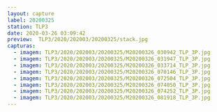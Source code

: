 ```yaml
---
layout: capture
label: 20200325
station: TLP3
date: 2020-03-26 03:09:42
preview:  TLP3/2020/202003/20200325/stack.jpg
capturas:
  - imagem: TLP3/2020/202003/20200325/M20200326_030942_TLP_3P.jpg
  - imagem: TLP3/2020/202003/20200325/M20200326_031947_TLP_3P.jpg
  - imagem: TLP3/2020/202003/20200325/M20200326_033714_TLP_3P.jpg
  - imagem: TLP3/2020/202003/20200325/M20200326_070146_TLP_3P.jpg
  - imagem: TLP3/2020/202003/20200325/M20200326_072504_TLP_3P.jpg
  - imagem: TLP3/2020/202003/20200325/M20200326_074050_TLP_3P.jpg
  - imagem: TLP3/2020/202003/20200325/M20200326_074252_TLP_3P.jpg
  - imagem: TLP3/2020/202003/20200325/M20200326_081918_TLP_3P.jpg
---
```

